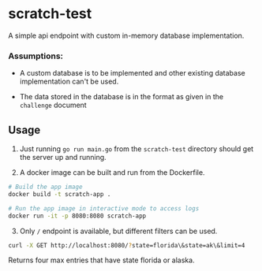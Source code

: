 # scratch-test

A simple api endpoint with custom in-memory database implementation.

### Assumptions:
* A custom database is to be implemented and other existing database implementation
  can't be used.
  
* The data stored in the database is in the format as given in the `challenge` document

## Usage
1. Just running `go run main.go` from the `scratch-test` directory should get the
   server up and running.
    
2. A docker image can be built and run from the Dockerfile.
```bash
# Build the app image
docker build -t scratch-app .

# Run the app image in interactive mode to access logs
docker run -it -p 8080:8080 scratch-app
```

3. Only `/` endpoint is available, but different filters can be used.
```bash
curl -X GET http://localhost:8080/?state=florida\&state=ak\&limit=4
```
Returns four max entries that have state florida or alaska.
